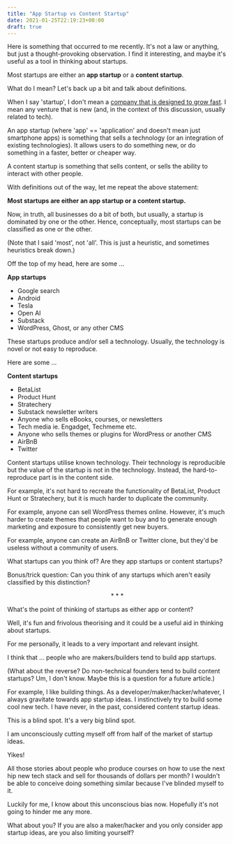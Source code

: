 ```yaml
---
title: "App Startup vs Content Startup"
date: 2021-01-25T22:19:23+08:00
draft: true
---
```


Here is something that occurred to me recently. It's not a law or anything, but just a thought-provoking observation. I find it interesting, and maybe it's useful as a tool in thinking about startups.

Most startups are either an **app startup** or a **content startup**.

What do I mean? Let's back up a bit and talk about definitions.

When I say 'startup', I don't mean a [company that is designed to grow fast](http://www.paulgraham.com/growth.html). I mean any venture that is new (and, in the context of this discussion, usually related to tech).

An app startup (where 'app' == 'application' and doesn't mean just smartphone apps) is something that sells a technology (or an integration of existing technologies). It allows users to do something new, or do something in a faster, better or cheaper way.

A content startup is something that sells content, or sells the ability to interact with other people.

With definitions out of the way, let me repeat the above statement:

**Most startups are either an app startup or a content startup.**

Now, in truth, all businesses do a bit of both, but usually, a startup is dominated by one or the other. Hence, conceptually, most startups can be classified as one or the other.

(Note that I said 'most', not 'all'. This is just a heuristic, and sometimes heuristics break down.)

Off the top of my head, here are some ...

**App startups**
* Google search
* Android
* Tesla
* Open AI
* Substack
* WordPress, Ghost, or any other CMS

These startups produce and/or sell a technology. Usually, the technology is novel or not easy to reproduce.

Here are some ...

**Content startups**
* BetaList
* Product Hunt
* Stratechery
* Substack newsletter writers
* Anyone who sells eBooks, courses, or newsletters
* Tech media ie. Engadget, Techmeme etc.
* Anyone who sells themes or plugins for WordPress or another CMS
* AirBnB
* Twitter

Content startups utilise known technology. Their technology is reproducible but the value of the startup is not in the technology. Instead, the hard-to-reproduce part is in the content side.

For example, it's not hard to recreate the functionality of BetaList, Product Hunt or Stratechery, but it is much harder to duplicate the community.

For example, anyone can sell WordPress themes online. However, it's much harder to create themes that people want to buy and to generate enough marketing and exposure to consistently get new buyers.

For example, anyone can create an AirBnB or Twitter clone, but they'd be useless without a community of users.

What startups can you think of? Are they app startups or content startups?

Bonus/trick question: Can you think of any startups which aren't easily classified by this distinction?

<p style="text-align: center;">* * *</p>

What's the point of thinking of startups as either app or content?

Well, it's fun and frivolous theorising and it could be a useful aid in thinking about startups.

For me personally, it leads to a very important and relevant insight.

I think that ... people who are makers/builders tend to build app startups.

(What about the reverse? Do non-technical founders tend to build content startups? Um, I don't know. Maybe this is a question for a future article.)

For example, I like building things. As a developer/maker/hacker/whatever, I always gravitate towards app startup ideas. I instinctively try to build some cool new tech. I have never, in the past, considered content startup ideas.

This is a blind spot. It's a very big blind spot.

I am unconsciously cutting myself off from half of the market of startup ideas.

Yikes!

All those stories about people who produce courses on how to use the next hip new tech stack and sell for thousands of dollars per month? I wouldn't be able to conceive doing something similar because I've blinded myself to it.

Luckily for me, I know about this unconscious bias now. Hopefully it's not going to hinder me any more.

What about you? If you are also a maker/hacker and you only consider app startup ideas, are you also limiting yourself?

